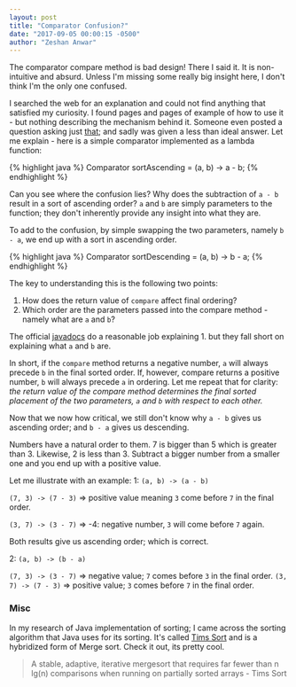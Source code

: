 ```yaml
---
layout: post
title: "Comparator Confusion?"
date: "2017-09-05 00:00:15 -0500"
author: "Zeshan Anwar"
---
```


The comparator compare method is bad design! There I said it. It is non-intuitive and absurd. Unless I'm missing some really big insight here, I don't think I'm the only one confused.

I searched the web for an explanation and could not find anything that satisfied my curiosity. I found pages and pages of example of how to use it - but nothing describing the mechanism behind it. Someone even posted a question asking just [that][1]; and sadly was given a less than ideal answer.  Let me explain - here is a simple comparator implemented as a lambda function:

{% highlight java %}
  Comparator<Integer> sortAscending = (a, b) -> a - b;
{% endhighlight %}

Can you see where the confusion lies? Why does the subtraction of `a - b` result in a sort of ascending order? `a` and `b` are simply parameters to the function; they don't inherently provide any insight into what they are.

To  add to the confusion, by simple swapping the two parameters, namely `b - a`, we end up with a sort in ascending order.

{% highlight java %}
  Comparator<Integer> sortDescending = (a, b) -> b - a;
{% endhighlight %}

The key to understanding this is the following two points:
 1. How does the return value of `compare` affect final ordering?
 2. Which order are the parameters passed into the compare method - namely what are `a` and `b`?

The official [javadocs][2] do a reasonable job explaining 1. but they fall short on explaining what `a` and `b` are.

In short, if the `compare` method returns a negative number, `a` will always precede `b` in the final sorted order. If, however, compare returns a positive number, `b` will always precede `a` in ordering. Let me repeat that for clarity: *the return value of the compare method determines the final sorted placement of the two parameters, `a` and `b` with respect to each other.*

Now that we now how critical, we still don't know why `a - b` gives us ascending order; and `b - a` gives us descending.

Numbers have a natural order to them. 7 is bigger than 5 which is greater than 3. Likewise, 2 is less than 3. Subtract a bigger number from a smaller one and you end up with a positive value.

Let me illustrate with an example:
1: `(a, b) -> (a - b)`

   `(7, 3) -> (7 - 3)` => positive value meaning `3` come before `7` in the final order.

   `(3, 7) -> (3 - 7)` => -4: negative number, `3` will come before `7` again.

Both results give us ascending order; which is correct.

2: `(a, b) -> (b - a)`

   `(7, 3) -> (3 - 7)` => negative value; `7` comes before `3` in the final order.
   `(3, 7) -> (7 - 3)` => positive value; `3` comes before `7` in the final order.



### Misc

In my research of Java implementation of sorting; I came across the sorting algorithm that Java uses for its sorting. It's called [Tims Sort][3] and is a hybridized form of Merge sort. Check it out, its pretty cool.

> A stable, adaptive, iterative mergesort that requires far fewer than n lg(n) comparisons when running on partially sorted arrays - Tims Sort


[1]:https://stackoverflow.com/questions/26107921/what-determines-ascending-or-descending-order-in-comparator-comparable-collect
[2]:http://docs.oracle.com/javase/7/docs/api/java/util/Comparator.html
[3]:http://svn.python.org/projects/python/trunk/Objects/listsort.txt

